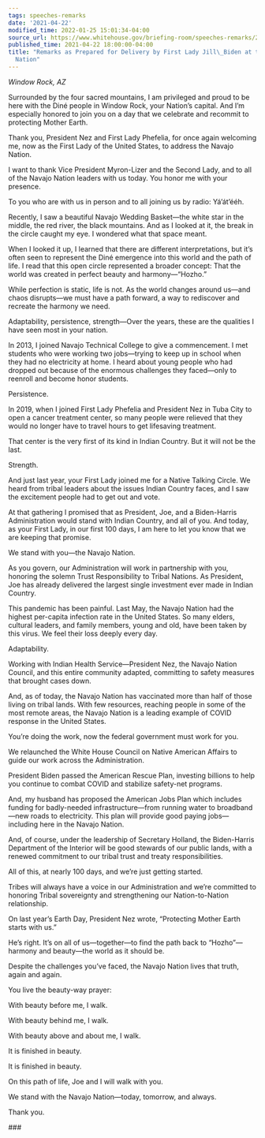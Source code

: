 ```yaml
---
tags: speeches-remarks
date: '2021-04-22'
modified_time: 2022-01-25 15:01:34-04:00
source_url: https://www.whitehouse.gov/briefing-room/speeches-remarks/2021/04/22/remarks-as-prepared-for-delivery-by-first-lady-jill-biden-at-the-navajo-nation/
published_time: 2021-04-22 18:00:00-04:00
title: "Remarks as Prepared for Delivery by First Lady Jill\_Biden at the Navajo\_\
  Nation"
---
```

 
*Window Rock, AZ*

Surrounded by the four sacred mountains, I am privileged and proud to be
here with the Diné people in Window Rock, your Nation’s capital. And I’m
especially honored to join you on a day that we celebrate and recommit
to protecting Mother Earth.  

Thank you, President Nez and First Lady Phefelia, for once again
welcoming me, now as the First Lady of the United States, to address the
Navajo Nation.  

I want to thank Vice President Myron-Lizer and the Second Lady, and to
all of the Navajo Nation leaders with us today. You honor me with your
presence. 

To you who are with us in person and to all joining us by
radio: Yá’át’ééh. 

Recently, I saw a beautiful Navajo Wedding Basket—the white star in the
middle, the red river, the black mountains. And as I looked at it, the
break in the circle caught my eye. I wondered what that space meant.  

When I looked it up, I learned that there are different interpretations,
but it’s often seen to represent the Diné emergence into this world and
the path of life. I read that this open circle represented a broader
concept: That the world was created in perfect beauty and
harmony—“Hozho.”  

While perfection is static, life is not. As the world changes around
us—and chaos disrupts—we must have a path forward, a way to rediscover
and recreate the harmony we need.  

Adaptability, persistence, strength—Over the years, these are the
qualities I have seen most in your nation. 

In 2013, I joined Navajo Technical College to give a commencement. I met
students who were working two jobs—trying to keep up in school when they
had no electricity at home. I heard about young people who had dropped
out because of the enormous challenges they faced—only to reenroll and
become honor students.  

Persistence.  

In 2019, when I joined First Lady Phefelia and President Nez in Tuba
City to open a cancer treatment center, so many people were relieved
that they would no longer have to travel hours to get lifesaving
treatment.  

That center is the very first of its kind in Indian Country. But it will
not be the last. 

Strength.  

And just last year, your First Lady joined me for a Native Talking
Circle. We heard from tribal leaders about the issues Indian Country
faces, and I saw the excitement people had to get out and vote.  

At that gathering I promised that as President, Joe, and a Biden-Harris
Administration would stand with Indian Country, and all of you. And
today, as your First Lady, in our first 100 days, I am here to let you
know that we are keeping that promise.  

We stand with you—the Navajo Nation.  

As you govern, our Administration will work in partnership with you,
honoring the solemn Trust Responsibility to Tribal Nations. As
President, Joe has already delivered the largest single investment ever
made in Indian Country.  

This pandemic has been painful. Last May, the Navajo Nation had the
highest per-capita infection rate in the United States. So many elders,
cultural leaders, and family members, young and old, have been taken by
this virus. We feel their loss deeply every day. 

Adaptability. 

Working with Indian Health Service—President Nez, the Navajo Nation
Council, and this entire community adapted, committing to safety
measures that brought cases down.  

And, as of today, the Navajo Nation has vaccinated more than half of
those living on tribal lands. With few resources, reaching people in
some of the most remote areas, the Navajo Nation is a leading example of
COVID response in the United States. 

You’re doing the work, now the federal government must work for you.  

We relaunched the White House Council on Native American Affairs to
guide our work across the Administration. 

President Biden passed the American Rescue Plan, investing billions to
help you continue to combat COVID and stabilize safety-net programs.  

And, my husband has proposed the American Jobs Plan which includes
funding for badly-needed infrastructure—from running water to
broadband—new roads to electricity. This plan will provide good paying
jobs—including here in the Navajo Nation. 

And, of course, under the leadership of Secretary Holland, the
Biden-Harris Department of the Interior will be good stewards of our
public lands, with a renewed commitment to our tribal trust and treaty
responsibilities.  

All of this, at nearly 100 days, and we’re just getting started. 

Tribes will always have a voice in our Administration and we’re
committed to honoring Tribal sovereignty and strengthening our
Nation-to-Nation relationship.  

On last year’s Earth Day, President Nez wrote, “Protecting Mother Earth
starts with us.”  

He’s right. It’s on all of us—together—to find the path back to
“Hozho”—harmony and beauty—the world as it should be.   

Despite the challenges you’ve faced, the Navajo Nation lives that truth,
again and again.  

You live the beauty-way prayer: 

With beauty before me, I walk. 

With beauty behind me, I walk. 

With beauty above and about me, I walk. 

It is finished in beauty. 

It is finished in beauty. 

On this path of life, Joe and I will walk with you.  

We stand with the Navajo Nation—today, tomorrow, and always.  

Thank you. 

\### 
